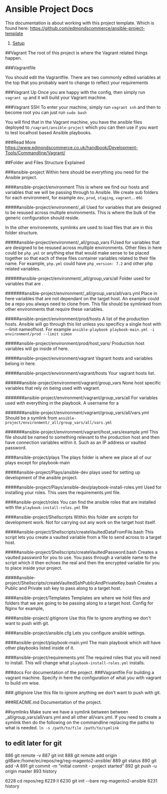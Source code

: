 # Ansible Project Docs

This documentation is about working with this project template. Which is found here: 
https://github.com/edmondscommerce/ansible-project-template

1. [Setup](Setup.md)


##Vagrant
The root of this project is where the Vagrant related things happen.

###Vagrantfile

You should edit the Vagrantfile. There are two commonly edited variables at the top that you probably want to change to reflect your requirements

###Vagrant Up
Once you are happy with the config, then simply run `vagrant up` and it will build your Vagrant machine.

###Vagrant SSH
To enter your machine, simply run `vagrant ssh` and then to become root you can just run `sudo bash`

You will find that in the Vagrant machine, you have the ansible files deployed to `/vagrant/ansible-project` which you can then use if you want to test localhost based Ansible playbooks.

###Read More
https://www.edmondscommerce.co.uk/handbook/Development-Tools/Commandline/Vagrant/
 
##Folder and Files Structure Explained

###ansible-project
Within here should be everything you need for the Ansible project.

####ansible-project/environment
This is where we find our hosts and variables that we will be passing through to Ansible. We create sub folders for each environment, for example `dev`, `prod`, `staging`, `vagrant`... etc

#####ansible-project/environment/_all
Used for variables that are designed to be resused across multiple environments. This is where the bulk of the generic configuration should reside.

In the other environemnts, symlinks are used to load files that are in this folder structure.

#####ansible-project/environment/_all/group_vars
FUsed for variables that are designed to be resused across multiple environments. Other files in here could be `php.yml` or anything else
that would make sense to be placed together so that each of these files container variables related to their file name.
For example, `php.yml` could have `php_version: 7.2` and other php related variables.  

######ansible-project/environment/_all/group_vars/all
Folder used for variables that are .

#######ansible-project/environment/_all/group_vars/all/vars.yml
Place in here variables that are not dependant on the target host. An example could be a repo you always need to clone from.
This file should be symlinked from other environments that require these variables.

#####ansible-project/environment/prod/hosts
A list of the production hosts. Ansible will go through this list unless you specificy 
a single host with --limit nameofhost. For example `ansible-playbook playbook-main.yml -i environment/prod --limit simon` 

#####ansible-project/environment/prod/host_vars/
Production host variables will go inside of here. 

#####ansible-project/environment/vagrant
Vagrant hosts and variables belong in here. 

#####ansible-project/environment/vagrant/hosts
Your vagrant hosts list.

######ansible-project/environment/vagrant/group_vars
None host specific variables that rely on being used with vagrant.

#######ansible-project/environment/vagrant/group_vars/all
For variables used with everything in the playbook. A username for a

#######ansible-project/environment/vagrant/group_vars/all/vars.yml
Should be a symlink from `ansible-project/environment/_all/group_vars/all/vars.yml`

#######ansible-project/environment/vagrant/host_vars/example.yml
This file should be named to something relevant to the production host and then have connection variables within it. 
Such as an IP address or vaulted password.
 
####ansible-project/plays
The plays folder is where we place all of our plays except for playbook-main

#####ansible-project/Plays/ansible-dev
plays used for setting up development of the ansible project.

#####ansible-project/Plays/ansible-dev/playbook-install-roles.yml
Used for installing your roles. This uses the requirements.yml file.

####ansible-project/roles
You can find the ansible roles that are installed with the `playbook-install-roles.yml` file

####ansible-project/Shellscripts
Within this folder are scripts for development work. Not for carrying out any work on the target host itself.
 
#####ansible-project/Shellscripts/createVaultedDataFromFile.bash
This script lets you create a vaulted variable from a file to send across to a target host.

#####ansible-project/Shellscripts/createVaultedPassword.bash
Creates a vaulted password for you to use. You pass through a variable name to the script which it then echoes the real
and then the encrypted variable for you to place inside your project.

#####ansible-project/Shellscripts/createVaultedSshPublicAndPrivateKey.bash
Creates a Public and Private ssh key to pass along to a target host.

####ansible-project/Templates
Templates are where we hold files and folders that we are going to be passing along to a target host. Config for Nginx 
for example,

####ansible-project/.gitignore
Use this file to ignore anything we don't want to push with git.

####ansible-project/ansible.cfg
Lets you configure ansible settings.

####ansible-project/playbook-main.yml
The main playbook which will have other playbooks listed inside of it.

####ansible-project/requirements.yml
The required roles that you will need to install. This will change what `playbook-install-roles.yml` installs.

###docs
For documentation of the project. 
###Vagrantfile
For building a vagrant machine. Specify in here the configuration of what you with vagrant to build vm wise.

###.gitignore
Use this file to ignore anything we don't want to push with git.

###README.md
Documentation of the project.

##symlinks
Make sure we have a symlink between between _all/group_vars/all/vars.yml and all other all/vars.yml.
If you need to create a symlink then do the following on the commandline replacing the paths to what is needed.
`ln -s /path/to/file /path/to/symlink`



## to edit later for git

 886  git remote -v
  887  git init
  888  git remote add origin gitBare:/home/ec/repos/reg/reg-magento2-ansible/
  889  git status
  890  git add -A
  891  git commit -m "initial commit - project started"
  892  git push -u origin master 
  893  history


 6228  cd repos/reg
 6229  ll
 6230  git init --bare reg-magento2-ansible
 6231  history

